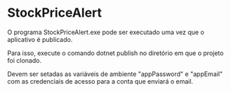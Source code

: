 # StockPriceAlert

O programa StockPriceAlert.exe pode ser executado uma vez que o aplicativo é publicado.

Para isso, execute o comando dotnet publish no diretório em que o projeto foi clonado. 

Devem ser setadas as variáveis de ambiente "appPassword" e "appEmail" com as credenciais de acesso para a conta que enviará o email.
